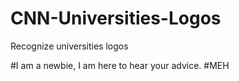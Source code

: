 # CNN-Universities-Logos
Recognize universities logos

#I am a newbie, I am here to hear your advice.
#MEH